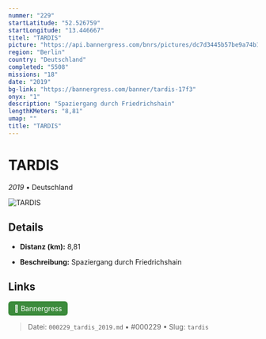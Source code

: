 ```yaml
---
nummer: "229"
startLatitude: "52.526759"
startLongitude: "13.446667"
titel: "TARDIS"
picture: "https://api.bannergress.com/bnrs/pictures/dc7d3445b57be9a74b136e35a7fcaad4"
region: "Berlin"
country: "Deutschland"
completed: "5508"
missions: "18"
date: "2019"
bg-link: "https://bannergress.com/banner/tardis-17f3"
onyx: "1"
description: "Spaziergang durch Friedrichshain"
lengthKMeters: "8,81"
umap: ""
title: "TARDIS"
---
```

# TARDIS

*2019* • Deutschland

![TARDIS](https://api.bannergress.com/bnrs/pictures/dc7d3445b57be9a74b136e35a7fcaad4)

## Details
- **Distanz (km):** 8,81



- **Beschreibung:** Spaziergang durch Friedrichshain


## Links
<div style="margin-top: 0.5em;">
<a href="https://bannergress.com/banner/tardis-17f3" target="_blank" style="display:inline-block;margin-right:8px;padding:6px 12px;background-color:#3c8b3c;color:white;text-decoration:none;border-radius:6px;">🔗 Bannergress</a>

</div>


> Datei: `000229_tardis_2019.md` • #000229 • Slug: `tardis`
